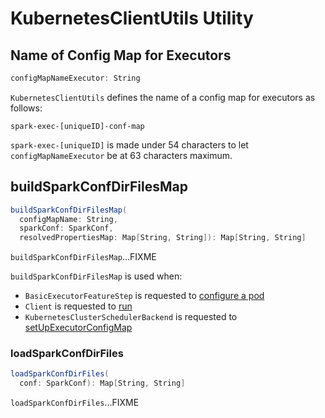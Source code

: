 # KubernetesClientUtils Utility

## <span id="configMapNameExecutor"> Name of Config Map for Executors

```scala
configMapNameExecutor: String
```

`KubernetesClientUtils` defines the name of a config map for executors as follows:

```text
spark-exec-[uniqueID]-conf-map
```

`spark-exec-[uniqueID]` is made under 54 characters to let `configMapNameExecutor` be at 63 characters maximum.

## <span id="buildSparkConfDirFilesMap"> buildSparkConfDirFilesMap

```scala
buildSparkConfDirFilesMap(
  configMapName: String,
  sparkConf: SparkConf,
  resolvedPropertiesMap: Map[String, String]): Map[String, String]
```

`buildSparkConfDirFilesMap`...FIXME

`buildSparkConfDirFilesMap` is used when:

* `BasicExecutorFeatureStep` is requested to [configure a pod](BasicExecutorFeatureStep.md#configurePod)
* `Client` is requested to [run](Client.md#run)
* `KubernetesClusterSchedulerBackend` is requested to [setUpExecutorConfigMap](KubernetesClusterSchedulerBackend.md#setUpExecutorConfigMap)

### <span id="loadSparkConfDirFiles"> loadSparkConfDirFiles

```scala
loadSparkConfDirFiles(
  conf: SparkConf): Map[String, String]
```

`loadSparkConfDirFiles`...FIXME

